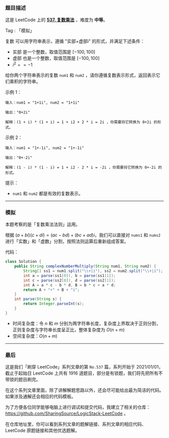 ### 题目描述

这是 LeetCode 上的 **[537. 复数乘法](https://leetcode-cn.com/problems/complex-number-multiplication/solution/gong-shui-san-xie-jian-dan-mo-ni-ti-by-a-avlh/)** ，难度为 **中等**。

Tag : 「模拟」



复数 可以用字符串表示，遵循 "实部+虚部i" 的形式，并满足下述条件：

* 实部 是一个整数，取值范围是 $[-100, 100]$
* 虚部 也是一个整数，取值范围是 $[-100, 100]$
* $i^2 == -1$

给你两个字符串表示的复数 `num1` 和 `num2` ，请你遵循复数表示形式，返回表示它们乘积的字符串。

示例 1：
```
输入：num1 = "1+1i", num2 = "1+1i"

输出："0+2i"

解释：(1 + i) * (1 + i) = 1 + i2 + 2 * i = 2i ，你需要将它转换为 0+2i 的形式。
```
示例 2：
```
输入：num1 = "1+-1i", num2 = "1+-1i"

输出："0+-2i"

解释：(1 - i) * (1 - i) = 1 + i2 - 2 * i = -2i ，你需要将它转换为 0+-2i 的形式。 
```

提示：
* `num1` 和 `num2` 都是有效的复数表示。

---

### 模拟

本题考察的是「复数乘法法则」运用。

根据 $(a+bi)(c+di)=(ac-bd)+(bc+ad)i$，我们可以直接对 `nums1` 和 `nums2` 进行「实数」和「虚数」分割，按照法则运算后重新组成答案。

代码：
```Java
class Solution {
    public String complexNumberMultiply(String num1, String num2) {
        String[] ss1 = num1.split("\\+|i"), ss2 = num2.split("\\+|i");
        int a = parse(ss1[0]), b = parse(ss1[1]);
        int c = parse(ss2[0]), d = parse(ss2[1]);
        int A = a * c - b * d, B = b * c + a * d;
        return A + "+" + B + "i";
    }
    int parse(String s) {
        return Integer.parseInt(s);
    }
}
```
* 时间复杂度：令 $n$ 和 $m$ 分别为两字符串长度，复杂度上界取决于正则分割，正则复杂度与字符串长度呈正比，整体复杂度为 $O(n + m)$
* 空间复杂度：$O(n + m)$

---

### 最后

这是我们「刷穿 LeetCode」系列文章的第 `No.537` 篇，系列开始于 2021/01/01，截止于起始日 LeetCode 上共有 1916 道题目，部分是有锁题，我们将先把所有不带锁的题目刷完。

在这个系列文章里面，除了讲解解题思路以外，还会尽可能给出最为简洁的代码。如果涉及通解还会相应的代码模板。

为了方便各位同学能够电脑上进行调试和提交代码，我建立了相关的仓库：https://github.com/SharingSource/LogicStack-LeetCode 。

在仓库地址里，你可以看到系列文章的题解链接、系列文章的相应代码、LeetCode 原题链接和其他优选题解。

